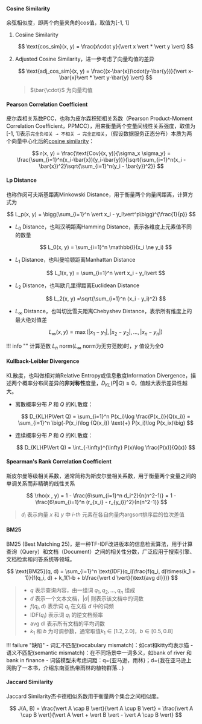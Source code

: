 #### Cosine Similarity
余弦相似度，即两个向量夹角的cos值，取值为[-1, 1]

1. Cosiine Similarity

    $$
    \text{cos_sim}(x, y) = \frac{x\cdot y}{\vert x \vert * \vert y \vert}
    $$

2. Adjusted Cosine Similarity，进一步考虑了向量均值的差异

    $$
    \text{adj_cos_sim}(x, y) = \frac{(x-\bar{x})\cdot(y-\bar{y})}{\vert x-\bar{x}\vert * \vert y-\bar{y} \vert}
    $$

    > $\bar{\cdot}$ 为向量均值

#### Pearson Correlation Coefficient
皮尔森相关系数PCC，也称为皮尔森积矩相关系数（Pearson Product-Moment Correlation Coefficient，PPMCC），用来衡量两个变量间线性关系强度，取值为[-1, 1]表示`完全负相关 → 不相关 → 完全正相关`，（假设数据服务正态分布）本质为两个向量中心化后的[cosine similarity](#cosine-similarity)：

$$
r(x, y) = \frac{\text{Cov}(x, y)}{\sigma_x \sigma_y} = \frac{\sum_{i=1}^n(x_i-\bar{x})(y_i-\bar{y})}{\sqrt{\sum_{i=1}^n(x_i - \bar{x})^2}\sqrt{\sum_{i=1}^n(y_i - \bar{y})^2}}
$$

#### Lp Distance
也称作闵可夫斯基距离Minkowski Distance，用于衡量两个向量间距离，计算方式为

$$
L_p(x, y) = \bigg(\sum_{i=1}^n \vert x_i - y_i\vert^p\bigg)^{\frac{1}{p}}
$$

- $L_0$ Distance，也叫汉明距离Hamming Distance，表示各维度上元素值不同的数量

    $$
    L_0(x, y) = \sum_{i=1}^n \mathbb{I}(x_i \ne y_i)
    $$

- $L_1$ Distance，也叫曼哈顿距离Manhattan Distance

    $$
    L_1(x, y) = \sum_{i=1}^n \vert x_i - y_i\vert
    $$

- $L_2$ Distance，也叫欧几里得距离Euclidean Distance

    $$
    L_2(x, y) =\sqrt{\sum_{i=1}^n (x_i - y_i)^2}
    $$

- $L_\infty$ Distance，也叫切比雪夫距离Chebyshev Distance，表示所有维度上的最大绝对值差

    $$
    L_\infty(x, y) = \max (\vert x_1 - y_1 \vert, \vert x_2 - y_2 \vert, \dots, \vert x_n - y_n \vert)
    $$

!!! info ""
    计算范数 $L_n$ norm($L_\infty$ norm为无穷范数)时，$y$ 值设为全0

#### Kullback-Leibler Divergence
KL散度，也叫做相对熵Relative Entropy或信息散度Information Divergence，描述两个概率分布间差异的**非对称性**度量，$D_{KL}(P\Vert Q)\ge 0$，值越大表示差异性越大。

- 离散概率分布 $P$ 和 $Q$ 的KL散度：

    $$
    D_{KL}(P\Vert Q) = \sum_{i=1}^n P(x_i)\log \frac{P(x_i)}{Q(x_i)} = \sum_{i=1}^n \big(-P(x_i)\log {Q(x_i)} \text{+} P(x_i)\log P(x_ix)\big)
    $$

- 连续概率分布 $P$ 和 $Q$ 的KL散度：

    $$
    D_{KL}(P\Vert Q) = \int_{-\infty}^{\infty} P(x)\log \frac{P(x)}{Q(x)}
    $$


#### Spearman's Rank Correlation Coefficient
斯皮尔曼等级相关系数，通常简称为斯皮尔曼相关系数，用于衡量两个变量之间的单调关系而非精确的线性关系

$$
\rho(x , y) = 1 - \frac{6\sum_{i=1}^n d_i^2}{n(n^2-1)} = 1 - \frac{6\sum_{i=1}^n (r_{x_i} - r_{y_i})^2}{n(n^2-1)}
$$

> $d_i$ 表示向量 $x$ 和 $y$ 中 $i\text{-}th$ 元素在各自向量内argsort排序后的位次差值


#### BM25
BM25 (Best Matching 25)，是一种TF-IDF改进版本的信息检索算法，用于计算查询（Query）和文档（Document）之间的相关性分数，广泛应用于搜索引擎、文档检索和问答系统等领域。

$$
\text{BM25}(q, d) = \sum_{i=1}^n \text{IDF}(q_i)\frac{f(q_i, d)\times(k_1 + 1)}{f(q_i, d) + k_1(1-b + b\frac{\vert d \vert}{\text{avg dl}})}
$$

> - $q$ 表示查询内容，由一组词 $q_1, q_2, \dots, q_n$ 组成
> - $d$ 表示一个文本文档，$\vert d \vert$ 则表示该文档中的词数
> - $f(q_i, d)$ 表示词 $q_i$ 在文档 $d$ 中的词频
> - $\text{IDF}(q_i)$ 表示词 $q_i$ 的逆文档频率
> - $\text{avg dl}$ 表示所有文档的平均词数
> - $k_1$ 和 $b$ 为可调参数，通常取值$k_1 \in [1.2, 2.0]$，$b \in [0.5, 0.8]$


!!! failure "缺陷"
    - 词汇不匹配(vocabulary mismatch)：如cat和kitty均表示猫
    - 语义不匹配(semantic mismatch)：在不同场景中一词多义，如bank of river 和 bank in finance
    - 词袋模型未考虑词距：q={亚马逊，雨林}；d={我在亚马逊上网购了一本书，介绍东南亚热带雨林的植物群落…}


#### Jaccard Similarity
Jaccard Similarity杰卡德相似系数用于衡量两个集合之间相似度。

$$
J(A, B) = \frac{\vert A \cap  B \vert}{\vert A \cup B \vert} = \frac{\vert A \cap  B \vert}{\vert A \vert + \vert B \vert - \vert A \cap B \vert}
$$